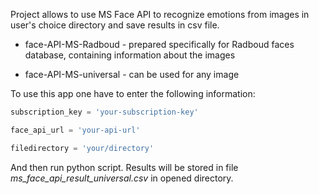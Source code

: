 Project allows to use MS Face API to recognize emotions from images in user's choice directory and save results in csv file.

* face-API-MS-Radboud - prepared specifically for Radboud faces database, containing information about the images

* face-API-MS-universal - can be used for any image

To use this app one have to enter the following information:

```python
subscription_key = 'your-subscription-key'
```

```python
face_api_url = 'your-api-url'
```

```python
filedirectory = 'your/directory'
```

And then run python script. Results will be stored in file *ms_face_api_result_universal.csv* in opened directory.
